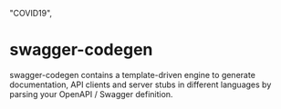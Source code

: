 "COVID19",
# swagger-codegen
swagger-codegen contains a template-driven engine to generate documentation, API clients and server stubs in different languages by parsing your OpenAPI / Swagger definition.
